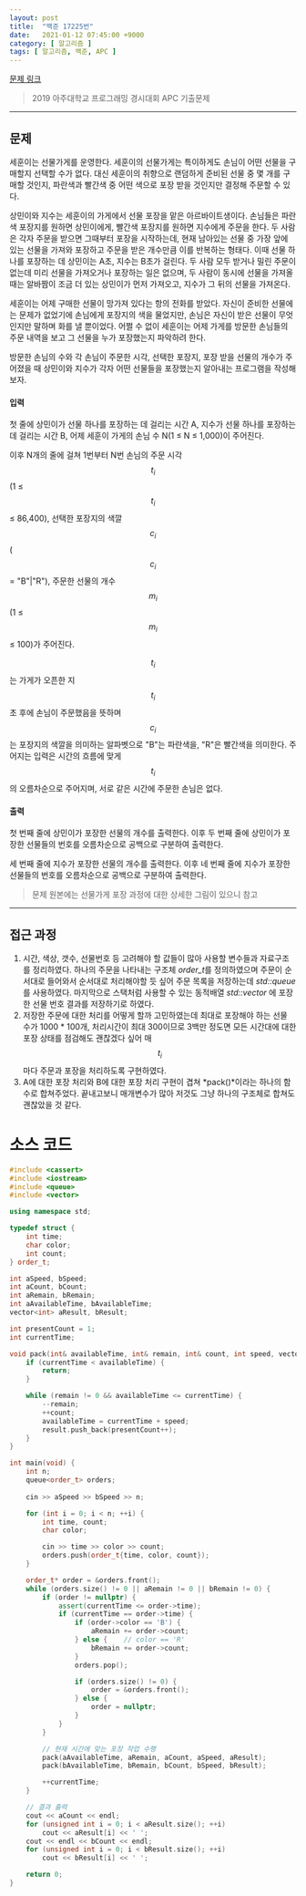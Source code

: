 ```yaml
---
layout: post
title:  "백준 17225번"
date:   2021-01-12 07:45:00 +9000
category: [ 알고리즘 ]
tags: [ 알고리즘, 백준, APC ]
---
```


[문제 링크](https://www.ac$$m_i$$cpc.net/problem/17225)
> 2019 아주대학교 프로그래밍 경시대회 APC 기출문제

---

## 문제
세훈이는 선물가게를 운영한다. 세훈이의 선물가게는 특이하게도 손님이 어떤 선물을 구매할지 선택할 수가 없다. 대신 세훈이의 취향으로 랜덤하게 준비된 선물 중 몇 개를 구매할 것인지, 파란색과 빨간색 중 어떤 색으로 포장 받을 것인지만 결정해 주문할 수 있다.

상민이와 지수는 세훈이의 가게에서 선물 포장을 맡은 아르바이트생이다. 손님들은 파란색 포장지를 원하면 상민이에게, 빨간색 포장지를 원하면 지수에게 주문을 한다. 두 사람은 각자 주문을 받으면 그때부터 포장을 시작하는데, 현재 남아있는 선물 중 가장 앞에 있는 선물을 가져와 포장하고 주문을 받은 개수만큼 이를 반복하는 형태다. 이때 선물 하나를 포장하는 데 상민이는 A초, 지수는 B초가 걸린다. 두 사람 모두 받거나 밀린 주문이 없는데 미리 선물을 가져오거나 포장하는 일은 없으며, 두 사람이 동시에 선물을 가져올 때는 알바짬이 조금 더 있는 상민이가 먼저 가져오고, 지수가 그 뒤의 선물을 가져온다.

세훈이는 어제 구매한 선물이 망가져 있다는 항의 전화를 받았다. 자신이 준비한 선물에는 문제가 없었기에 손님에게 포장지의 색을 물었지만, 손님은 자신이 받은 선물이 무엇인지만 말하며 화를 낼 뿐이었다. 어쩔 수 없이 세훈이는 어제 가게를 방문한 손님들의 주문 내역을 보고 그 선물을 누가 포장했는지 파악하려 한다.

방문한 손님의 수와 각 손님이 주문한 시각, 선택한 포장지, 포장 받을 선물의 개수가 주어졌을 때 상민이와 지수가 각자 어떤 선물들을 포장했는지 알아내는 프로그램을 작성해보자.

#### 입력
첫 줄에 상민이가 선물 하나를 포장하는 데 걸리는 시간 A, 지수가 선물 하나를 포장하는 데 걸리는 시간 B, 어제 세훈이 가게의 손님 수 N(1 ≤ N ≤ 1,000)이 주어진다.

이후 N개의 줄에 걸쳐 1번부터 N번 손님의 주문 시각 $$t_i$$(1 ≤ $$t_i$$ ≤ 86,400), 선택한 포장지의 색깔 $$c_i$$($$c_i$$ = "B"&#124;"R"), 주문한 선물의 개수 $$m_i$$(1 ≤ $$m_i$$ ≤ 100)가 주어진다.

$$t_i$$는 가게가 오픈한 지 $$t_i$$초 후에 손님이 주문했음을 뜻하며 $$c_i$$는 포장지의 색깔을 의미하는 알파벳으로 "B"는 파란색을, "R"은 빨간색을 의미한다. 주어지는 입력은 시간의 흐름에 맞게 $$t_i$$의 오름차순으로 주어지며, 서로 같은 시간에 주문한 손님은 없다.

#### 출력
첫 번째 줄에 상민이가 포장한 선물의 개수를 출력한다. 이후 두 번째 줄에 상민이가 포장한 선물들의 번호를 오름차순으로 공백으로 구분하여 출력한다.

세 번째 줄에 지수가 포장한 선물의 개수를 출력한다. 이후 네 번째 줄에 지수가 포장한 선물들의 번호를 오름차순으로 공백으로 구분하여 출력한다.

> 문제 원본에는 선물가게 포장 과정에 대한 상세한 그림이 있으니 참고

---

## 접근 과정
1. 시간, 색상, 갯수, 선물번호 등 고려해야 할 값들이 많아 사용할 변수들과 자료구조를 정리하였다. 하나의 주문을 나타내는 구조체 *order_t*를 정의하였으며 주문이 순서대로 들어와서 순서대로 처리해야할 듯 싶어 주문 목록을 저장하는데 *std::queue*를 사용하였다. 마지막으로 스택처럼 사용할 수 있는 동적배열 *std::vector* 에 포장한 선물 번호 결과를 저장하기로 하였다.
2. 저장한 주문에 대한 처리를 어떻게 할까 고민하였는데 최대로 포장해야 하는 선물 수가 1000 * 100개, 처리시간이 최대 300이므로 3백만 정도면 모든 시간대에 대한 포장 상태를 점검해도 괜찮겠다 싶어 매 $$t_i$$마다 주문과 포장을 처리하도록 구현하였다.
3. A에 대한 포장 처리와 B에 대한 포장 처리 구현이 겹쳐 *pack()*이라는 하나의 함수로 합쳐주었다. 끝내고보니 매개변수가 많아 저것도 그냥 하나의 구조체로 합쳐도 괜찮았을 것 같다.


# 소스 코드
``` c++
#include <cassert>
#include <iostream>
#include <queue>
#include <vector>

using namespace std;

typedef struct {
    int time;
    char color;
    int count;
} order_t;

int aSpeed, bSpeed;
int aCount, bCount;
int aRemain, bRemain;
int aAvailableTime, bAvailableTime;
vector<int> aResult, bResult;

int presentCount = 1;
int currentTime;

void pack(int& availableTime, int& remain, int& count, int speed, vector<int>& result) {
    if (currentTime < availableTime) {
        return;
    }

    while (remain != 0 && availableTime <= currentTime) {
        --remain;
        ++count;
        availableTime = currentTime + speed;
        result.push_back(presentCount++);
    }
}

int main(void) {
    int n;
    queue<order_t> orders;
    
    cin >> aSpeed >> bSpeed >> n;

    for (int i = 0; i < n; ++i) {
        int time, count;
        char color;

        cin >> time >> color >> count;
        orders.push(order_t{time, color, count});
    }

    order_t* order = &orders.front();
    while (orders.size() != 0 || aRemain != 0 || bRemain != 0) {
        if (order != nullptr) {
            assert(currentTime <= order->time);
            if (currentTime == order->time) {
                if (order->color == 'B') {
                    aRemain += order->count;
                } else {    // color == 'R'
                    bRemain += order->count;
                }
                orders.pop();

                if (orders.size() != 0) {
                    order = &orders.front();
                } else {
                    order = nullptr;
                }
            }
        }

        // 현재 시간에 맞는 포장 작업 수행
        pack(aAvailableTime, aRemain, aCount, aSpeed, aResult);
        pack(bAvailableTime, bRemain, bCount, bSpeed, bResult);

        ++currentTime;
    }

    // 결과 출력
    cout << aCount << endl;
    for (unsigned int i = 0; i < aResult.size(); ++i)
        cout << aResult[i] << ' ';
    cout << endl << bCount << endl;
    for (unsigned int i = 0; i < bResult.size(); ++i)
        cout << bResult[i] << ' ';

    return 0;
}
```
